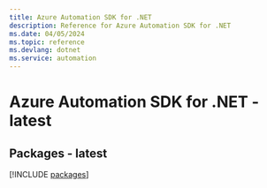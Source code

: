 ```yaml
---
title: Azure Automation SDK for .NET
description: Reference for Azure Automation SDK for .NET
ms.date: 04/05/2024
ms.topic: reference
ms.devlang: dotnet
ms.service: automation
---
```

# Azure Automation SDK for .NET - latest
## Packages - latest
[!INCLUDE [packages](automation-index.md)]